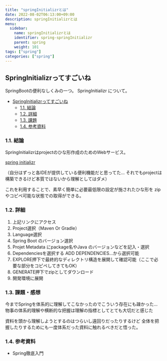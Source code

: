 ```yaml
---
title: "springInitializrとは"
date: 2022-08-02T06:13:00+09:00
description: springInitializrとは
menu:
  sidebar:
    name: springInitializrとは
    identifier: spring-springInitializr
    parent: spring
    weight: 101
tags: ["spring"]
categories: ["spring"]
---
```


## SpringInitializrってすごいね

SpringBootの便利なしくみの一つ。
SpringInitializr について。

- [SpringInitializrってすごいね](#springinitializrってすごいね)
  - [1.1. 結論](#11-結論)
  - [1.2. 詳細](#12-詳細)
  - [1.3. 課題](#13-課題)
  - [1.4. 参考資料](#14-参考資料)

### 1.1. 結論

SpringInitializrはprojectのひな形作成のためのWebサービス。

[spring initializr](https://start.spring.io/)

（自分はずっと各IDEが提供している便利機能だと思ってた…
それでもprojectは構築できるけど本質ではないから理解としてはダメ）

これを利用することで、素早く簡単に必要最低限の設定が施されたひな形を
zipやコピペ可能な状態での取得ができる。

### 1.2. 詳細

1. 上記リンクにアクセス
2. Project選択（Maven Or Gradle）
3. Language選択
4. Spring Boot のバージョン選択
5. Projet Metadata にpackage名やJava のバージョンなどを記入・選択
6. Dependenciesを選択する ADD DEPENDENCIES...から選択可能
7. EXPLORE押下で最終的なディレクトリ構造を展開して確認可能（ここで必要な部分をコピペしてきてもOK）
8. GENERATE押下でzipとしてダウンロード
9. 開発環境に展開

### 1.3. 課題・感想

今までSpringを体系的に理解してこなかったのでこういう存在にも疎かった…
物事の体系的理解や横断的な把握は理解の指標としてとても大切だと感じた

資料を頭から理解しようとするのはつらいし遠回りだったりするけど
全体を把握したりするためにも一度体系だった資料に触れるべきだと悟った。

### 1.4. 参考資料

- Spring徹底入門